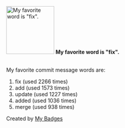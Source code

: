 <img src="https://my-badges.github.io/my-badges/favorite-word.png" alt="My favorite word is &quot;fix&quot;." title="My favorite word is &quot;fix&quot;." width="128">
<strong>My favorite word is &quot;fix&quot;.</strong>
<br><br>

My favorite commit message words are:

1. fix (used 2266 times)
2. add (used 1573 times)
3. update (used 1227 times)
4. added (used 1036 times)
5. merge (used 938 times)


Created by <a href="https://github.com/my-badges/my-badges">My Badges</a>